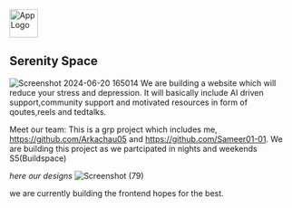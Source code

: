 <img src="https://github.com/Arkachau05/Serenityspace/assets/142383265/48ec7d8f-daed-4931-a0e7-d7b45b8a3c08" alt="App Logo" width="50"/>

## Serenity Space


![Screenshot 2024-06-20 165014](https://github.com/Arkachau05/Serenityspace/assets/142435507/2745e8f1-8deb-42f1-b8f7-150dd0134a6a)
We are building a website which will reduce your stress and depression.
It will basically include AI driven support,community support and motivated resources in form of qoutes,reels and tedtalks.

Meet our team:
This is a grp project which includes me, https://github.com/Arkachau05 and https://github.com/Sameer01-01. 
We are building this project as we partcipated in nights and weekends S5(Buildspace)

*here our designs*
![Screenshot (79)](https://github.com/Arkachau05/Serenityspace/assets/142435507/e3cf1447-fc72-4f76-afba-5effe9e67f6b)


we are currently building the frontend hopes for the best.

